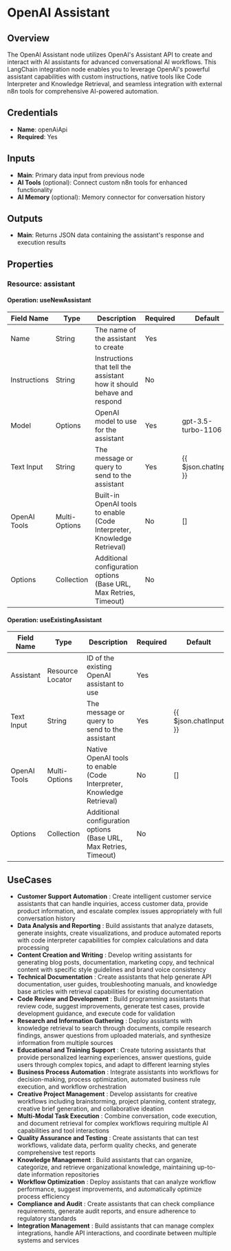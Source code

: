 # OpenAI Assistant

## Overview

The OpenAI Assistant node utilizes OpenAI's Assistant API to create and interact with AI assistants for advanced conversational AI workflows. This LangChain integration node enables you to leverage OpenAI's powerful assistant capabilities with custom instructions, native tools like Code Interpreter and Knowledge Retrieval, and seamless integration with external n8n tools for comprehensive AI-powered automation.

## Credentials

- **Name**: openAiApi
- **Required**: Yes

## Inputs

- **Main**: Primary data input from previous node
- **AI Tools** (optional): Connect custom n8n tools for enhanced functionality
- **AI Memory** (optional): Memory connector for conversation history

## Outputs

- **Main**: Returns JSON data containing the assistant's response and execution results

## Properties

### Resource: assistant

#### Operation: useNewAssistant

| Field Name | Type | Description | Required | Default |
|---|---|---|---|---|
| Name | String | The name of the assistant to create | Yes |  |
| Instructions | String | Instructions that tell the assistant how it should behave and respond | No |  |
| Model | Options | OpenAI model to use for the assistant | Yes | gpt-3.5-turbo-1106 |
| Text Input | String | The message or query to send to the assistant | Yes | {{ $json.chatInput }} |
| OpenAI Tools | Multi-Options | Built-in OpenAI tools to enable (Code Interpreter, Knowledge Retrieval) | No | [] |
| Options | Collection | Additional configuration options (Base URL, Max Retries, Timeout) | No |  |

#### Operation: useExistingAssistant

| Field Name | Type | Description | Required | Default |
|---|---|---|---|---|
| Assistant | Resource Locator | ID of the existing OpenAI assistant to use | Yes |  |
| Text Input | String | The message or query to send to the assistant | Yes | {{ $json.chatInput }} |
| OpenAI Tools | Multi-Options | Native OpenAI tools to enable (Code Interpreter, Knowledge Retrieval) | No | [] |
| Options | Collection | Additional configuration options (Base URL, Max Retries, Timeout) | No |  |

## UseCases

- **Customer Support Automation** : Create intelligent customer service assistants that can handle inquiries, access customer data, provide product information, and escalate complex issues appropriately with full conversation history
- **Data Analysis and Reporting** : Build assistants that analyze datasets, generate insights, create visualizations, and produce automated reports with code interpreter capabilities for complex calculations and data processing
- **Content Creation and Writing** : Develop writing assistants for generating blog posts, documentation, marketing copy, and technical content with specific style guidelines and brand voice consistency
- **Technical Documentation** : Create assistants that help generate API documentation, user guides, troubleshooting manuals, and knowledge base articles with retrieval capabilities for existing documentation
- **Code Review and Development** : Build programming assistants that review code, suggest improvements, generate test cases, provide development guidance, and execute code for validation
- **Research and Information Gathering** : Deploy assistants with knowledge retrieval to search through documents, compile research findings, answer questions from uploaded materials, and synthesize information from multiple sources
- **Educational and Training Support** : Create tutoring assistants that provide personalized learning experiences, answer questions, guide users through complex topics, and adapt to different learning styles
- **Business Process Automation** : Integrate assistants into workflows for decision-making, process optimization, automated business rule execution, and workflow orchestration
- **Creative Project Management** : Develop assistants for creative workflows including brainstorming, project planning, content strategy, creative brief generation, and collaborative ideation
- **Multi-Modal Task Execution** : Combine conversation, code execution, and document retrieval for complex workflows requiring multiple AI capabilities and tool interactions
- **Quality Assurance and Testing** : Create assistants that can test workflows, validate data, perform quality checks, and generate comprehensive test reports
- **Knowledge Management** : Build assistants that can organize, categorize, and retrieve organizational knowledge, maintaining up-to-date information repositories
- **Workflow Optimization** : Deploy assistants that can analyze workflow performance, suggest improvements, and automatically optimize process efficiency
- **Compliance and Audit** : Create assistants that can check compliance requirements, generate audit reports, and ensure adherence to regulatory standards
- **Integration Management** : Build assistants that can manage complex integrations, handle API interactions, and coordinate between multiple systems and services

